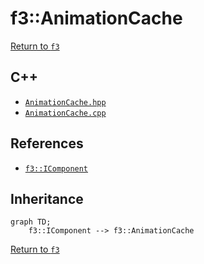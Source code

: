 # f3::AnimationCache

[Return to `f3`](/docs/f3.md)

## C++

- [`AnimationCache.hpp`](/src/f3/AnimationCache.hpp)
- [`AnimationCache.cpp`](/src/f3/AnimationCache.cpp)

## References

- [`f3::IComponent`](/docs/f3/IComponent.md)

## Inheritance

```mermaid
graph TD;
    f3::IComponent --> f3::AnimationCache
```

[Return to `f3`](/docs/f3.md)